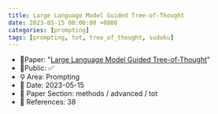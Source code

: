 ```yaml
---
title: Large Language Model Guided Tree-of-Thought
date: 2023-05-15 00:00:00 +0800
categories: [prompting]
tags: [prompting, tot, tree_of_thought, sudoku]
---
```


- 📙Paper: "[Large Language Model Guided Tree-of-Thought](https://www.semanticscholar.org/paper/Large-Language-Model-Guided-Tree-of-Thought-Long/bda605928d6ebe4db906e69ab5d343df75918727)"
- 🔑Public: ✅
- ⚲ Area: Prompting
- 📅 Date: 2023-05-15
- 🔎 Paper Section: methods / advanced / tot
- 📝 References: 38
